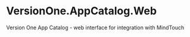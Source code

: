 VersionOne.AppCatalog.Web
=========================

Version One App Catalog - web interface for integration with MindTouch